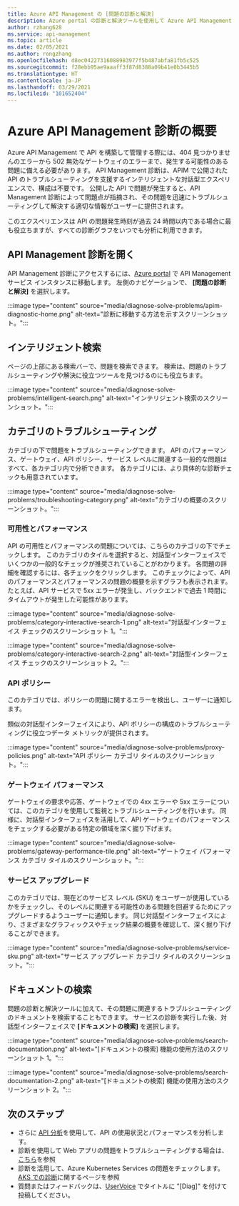 ```yaml
---
title: Azure API Management の [問題の診断と解決]
description: Azure portal の診断と解決ツールを使用して Azure API Management での API の問題をトラブルシューティングする方法について説明します。
author: rzhang628
ms.service: api-management
ms.topic: article
ms.date: 02/05/2021
ms.author: rongzhang
ms.openlocfilehash: d8ec04227316088983977f5b487abfa81fb5c525
ms.sourcegitcommit: f28ebb95ae9aaaff3f87d8388a09b41e0b3445b5
ms.translationtype: HT
ms.contentlocale: ja-JP
ms.lasthandoff: 03/29/2021
ms.locfileid: "101652404"
---
```

# <a name="azure-api-management-diagnostics-overview"></a>Azure API Management 診断の概要

Azure API Management で API を構築して管理する際には、404 見つかりませんのエラーから 502 無効なゲートウェイのエラーまで、発生する可能性のある問題に備える必要があります。 API Management 診断は、APIM で公開された API のトラブルシューティングを支援するインテリジェントな対話型エクスペリエンスで、構成は不要です。 公開した API で問題が発生すると、API Management 診断によって問題点が指摘され、その問題を迅速にトラブルシューティングして解決する適切な情報がユーザーに提供されます。

このエクスペリエンスは API の問題発生時刻が過去 24 時間以内である場合に最も役立ちますが、すべての診断グラフをいつでも分析に利用できます。

## <a name="open-api-management-diagnostics"></a>API Management 診断を開く

API Management 診断にアクセスするには、[Azure portal](https://portal.azure.com) で API Management サービス インスタンスに移動します。 左側のナビゲーションで、 **[問題の診断と解決]** を選択します。

:::image type="content" source="media/diagnose-solve-problems/apim-diagnostic-home.png" alt-text="診断に移動する方法を示すスクリーンショット。":::



## <a name="intelligent-search"></a>インテリジェント検索

ページの上部にある検索バーで、問題を検索できます。 検索は、問題のトラブルシューティングや解決に役立つツールを見つけるのにも役立ちます。 

:::image type="content" source="media/diagnose-solve-problems/intelligent-search.png" alt-text="インテリジェント検索のスクリーンショット。":::


## <a name="troubleshooting-categories"></a>カテゴリのトラブルシューティング

カテゴリの下で問題をトラブルシューティングできます。 API のパフォーマンス、ゲートウェイ、API ポリシー、サービス レベルに関連する一般的な問題はすべて、各カテゴリ内で分析できます。 各カテゴリには、より具体的な診断チェックも用意されています。 

:::image type="content" source="media/diagnose-solve-problems/troubleshooting-category.png" alt-text="カテゴリの概要のスクリーンショット。":::


### <a name="availability-and-performance"></a>可用性とパフォーマンス

API の可用性とパフォーマンスの問題については、こちらのカテゴリの下でチェックします。 このカテゴリのタイルを選択すると、対話型インターフェイスでいくつかの一般的なチェックが推奨されていることがわかります。 各問題の詳細を確認するには、各チェックをクリックします。 このチェックによって、API のパフォーマンスとパフォーマンスの問題の概要を示すグラフも表示されます。 たとえば、API サービスで 5xx エラーが発生し、バックエンドで過去 1 時間にタイムアウトが発生した可能性があります。 

:::image type="content" source="media/diagnose-solve-problems/category-interactive-search-1.png" alt-text="対話型インターフェイス チェックのスクリーンショット 1。":::



:::image type="content" source="media/diagnose-solve-problems/category-interactive-search-2.png" alt-text="対話型インターフェイス チェックのスクリーンショット 2。":::

### <a name="api-policies"></a>API ポリシー

このカテゴリでは、ポリシーの問題に関するエラーを検出し、ユーザーに通知します。 

類似の対話型インターフェイスにより、API ポリシーの構成のトラブルシューティングに役立つデータ メトリックが提供されます。

:::image type="content" source="media/diagnose-solve-problems/proxy-policies.png" alt-text="API ポリシー カテゴリ タイルのスクリーンショット。":::

### <a name="gateway-performance"></a>ゲートウェイ パフォーマンス 

ゲートウェイの要求や応答、ゲートウェイでの 4xx エラーや 5xx エラーについては、このカテゴリを使用して監視とトラブルシューティングを行います。 同様に、対話型インターフェイスを活用して、API ゲートウェイのパフォーマンスをチェックする必要がある特定の領域を深く掘り下げます。 

:::image type="content" source="media/diagnose-solve-problems/gateway-performance-tile.png" alt-text="ゲートウェイ パフォーマンス カテゴリ タイルのスクリーンショット。":::

### <a name="service-upgrade"></a>サービス アップグレード

このカテゴリでは、現在どのサービス レベル (SKU) をユーザーが使用しているかをチェックし、そのレベルに関連する可能性のある問題を回避するためにアップグレードするようユーザーに通知します。 同じ対話型インターフェイスにより、さまざまなグラフィックスやチェック結果の概要を確認して、深く掘り下げることができます。 

:::image type="content" source="media/diagnose-solve-problems/service-sku.png" alt-text="サービス アップグレード カテゴリ タイルのスクリーンショット。":::

## <a name="search-documentation"></a>ドキュメントの検索

問題の診断と解決ツールに加えて、その問題に関連するトラブルシューティングのドキュメントを検索することもできます。 サービスの診断を実行した後、対話型インターフェイスで **[ドキュメントの検索]** を選択します。 

 :::image type="content" source="media/diagnose-solve-problems/search-documentation.png" alt-text="[ドキュメントの検索] 機能の使用方法のスクリーンショット 1。":::


 :::image type="content" source="media/diagnose-solve-problems/search-documentation-2.png" alt-text="[ドキュメントの検索] 機能の使用方法のスクリーンショット 2。":::


## <a name="next-steps"></a>次のステップ

* さらに [API 分析](howto-use-analytics.md)を使用して、API の使用状況とパフォーマンスを分析します。 
* 診断を使用して Web アプリの問題をトラブルシューティングする場合は、 [こちら](../app-service/overview-diagnostics.md)を参照
* 診断を活用して、Azure Kubernetes Services の問題をチェックします。 [AKS での診断](../aks/concepts-diagnostics.md)に関するページを参照
* 質問またはフィードバックは、[UserVoice](https://feedback.azure.com/forums/248703-api-management) でタイトルに "[Diag]" を付けて投稿してください。

